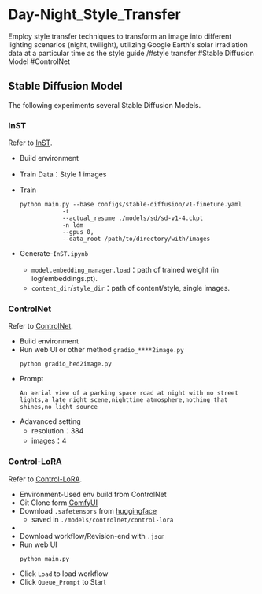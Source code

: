# Day-Night_Style_Transfer

Employ style transfer techniques to transform an image into different lighting scenarios (night, twilight), utilizing Google Earth's solar irradiation data at a particular time as the style guide
/#style transfer #Stable Diffusion Model #ControlNet

## Stable Diffusion Model

The following experiments several Stable Diffusion Models.

### InST

Refer to [InST][1].  

* Build environment
* Train Data：Style 1 images
* Train

    ```
    python main.py --base configs/stable-diffusion/v1-finetune.yaml
                -t 
                --actual_resume ./models/sd/sd-v1-4.ckpt
                -n ldm 
                --gpus 0, 
                --data_root /path/to/directory/with/images
    ```
* Generate-`InST.ipynb`
    - `model.embedding_manager.load`：path of trained weight (in log/embeddings.pt).
    - `content_dir`/`style_dir`：path of content/style, single images. 

### ControlNet

Refer to [ControlNet][2].

* Build environment
* Run web UI or other method `gradio_****2image.py`
    ```
    python gradio_hed2image.py
    ```
* Prompt
    ```
    An aerial view of a parking space road at night with no street lights,a late night scene,nighttime atmosphere,nothing that shines,no light source
    ```
* Adavanced setting
    - resolution：384
    - images：4

### Control-LoRA

Refer to [Control-LoRA][3].

* Environment-Used env build from ControlNet
* Git Clone form [ComfyUI][4]
* Download `.safetensors` from [huggingface][5]
    - saved in `./models/controlnet/control-lora`
* 
* Download workflow/Revision-end with `.json` 
* Run web UI
    ```
    python main.py
    ```
* Click `Load` to load workflow
* Click `Queue_Prompt` to Start

### 

[1]: https://github.com/zyxElsa/InST
[2]: https://github.com/lllyasviel/ControlNet
[3]: https://github.com/HighCWu/ControlLoRA
[4]: https://github.com/comfyanonymous/ComfyUI.git
[5]: https://huggingface.co/stabilityai/control-lora
